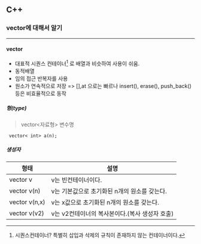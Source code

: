 ## C++  
### vector에 대해서 알기
---
#### vector
- 대표적 시퀀스 컨테이너[^1] 로 배열과 비슷하여 사용이 쉬움.
- 동적배열
- 임의 접근 반복자를 사용
- 원소가 연속적으로 저장 => [],at 으로는 빠르나 insert(), erase(), push_back()등은 비효율적으로 동작

##### 형(type)
>vector<자료형> 변수명
<pre><code> vector< int> a(n);</code></pre>

##### 생성자
형태|설명
----|----
vector v| v는 빈컨테이너이다.
vector v(n)|v는 기본값으로 초기화된 n개의 원소를 갖는다.
vector v(n,x)|v는 x값으로 초기화된 n개의 원소를 갖는다.
vector v(v2)|v는 v2컨테이너의 복사본이다.(복사 생성자 호출)



[^1]: 시퀀스컨테이너? 특별히 삽입과 삭제의 규칙이 존재하지 않는 컨테이너이다.
